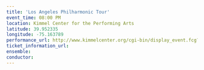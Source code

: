 ```yaml
---
title: 'Los Angeles Philharmonic Tour'
event_time: 08:00 PM
location: Kimmel Center for the Performing Arts
latitude: 39.952335
longitude: -75.163789
performance_url: http://www.kimmelcenter.org/cgi-bin/display_event.fcg?id=1B9CD2F1:33.64467;org_id=329;event_id=3361
ticket_information_url: 
ensemble: 
conductor: 
---
```

